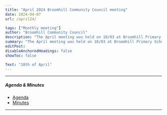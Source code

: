 ```yaml
---
title: "April 2024 Broomhill Community Council meeting" 
date: 2024-04-07
url: /april24/

tags: ["Monthly meeting"]
author: "Broomhill Community Council"
description: "The April meeting was held on 10/03 at Broomhill Primary School." 
summary: "The April meeting was held on 10/03 at Broomhill Primary School."
editPost:
disableAnchoredHeadings: false
showToc: false

Text: "10th of April"
---
```


---

##### Agenda & Minutes
+ [Agenda](/apr24.pdf)
+ [Minutes](/apr24m.pdf)

---

